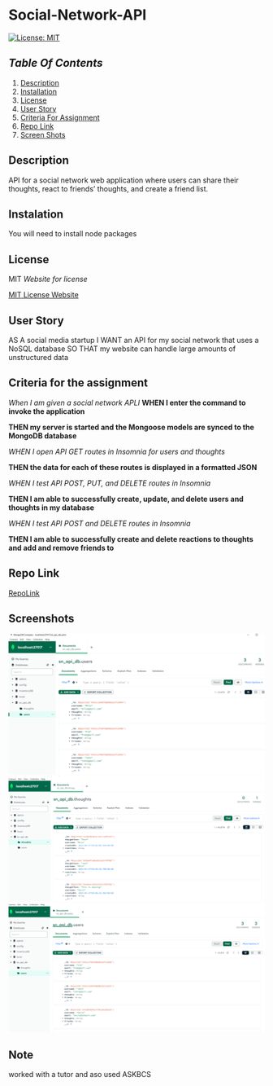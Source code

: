 # Social-Network-API

[![License: MIT](https://img.shields.io/badge/License-MIT-yellow.svg)](https://opensource.org/licenses/MIT)

## _Table Of Contents_

1. [Description](#description)
2. [Installation](#installation)
3. [License](#license)
4. [User Story](#user-story)
5. [Criteria For Assignment](#criteria-for-assignment)
6. [Repo Link](#repository-link)
7. [Screen Shots](#screen-shots)

## Description

API for a social network web application where users can share their thoughts, react to friends’ thoughts, and create a friend list.

## Instalation

You will need to install node packages

## License

MIT
_Website for license_

[MIT License Website](https://mit-license.org/)

## User Story

AS A social media startup
I WANT an API for my social network that uses a NoSQL database
SO THAT my website can handle large amounts of unstructured data

## Criteria for the assignment

_When I am given a social network APLI_
**WHEN I enter the command to invoke the application**

**THEN my server is started and the Mongoose models are synced to the MongoDB database**

_WHEN I open API GET routes in Insomnia for users and thoughts_

**THEN the data for each of these routes is displayed in a formatted JSON**

_WHEN I test API POST, PUT, and DELETE routes in Insomnia_

**THEN I am able to successfully create, update, and delete users and thoughts in my database**

_WHEN I test API POST and DELETE routes in Insomnia_

**THEN I am able to successfully create and delete reactions to thoughts and add and remove friends to**

## Repo Link

[RepoLink](https://github.com/siahmoymajid/social-network-api)

## Screenshots

![compass1](images/compass1.PNG)
![thoughts](images/thoughts.PNG)
![users](images/users.PNG)

## Note

worked with a tutor and aso used ASKBCS
